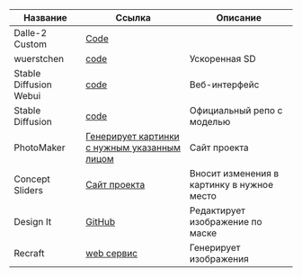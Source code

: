 

| Название | Ссылка | Описание |
| ------ | ------ | ------ |
| Dalle-2 Custom | [Code](https://github.com/lucidrains/DALLE2-pytorch/tree/main) ||
|wuerstchen|[code](https://github.com/dome272/wuerstchen/)|Ускоренная SD|
|Stable Diffusion Webui|[code](https://github.com/AUTOMATIC1111/stable-diffusion-webui)|Веб-интерфейс|
|Stable Diffusion|[code](https://github.com/CompVis/stable-diffusion)|Официальный репо с моделью|
|PhotoMaker|[Генерирует картинки с нужным указанным лицом](https://photo-maker.github.io/)|Сайт проекта|
|Concept Sliders|[Сайт проекта](https://sliders.baulab.info/)|Вносит изменения в картинку в нужное место|
|Design It|[GitHub](https://github.com/design-edit/DesignEdit)|Редактирует изображение по маске|
|Recraft|[web сервис](https://www.recraft.ai/project/7c5965f4-f2eb-4273-8c15-01311a77654c)|Генерирует изображения|
